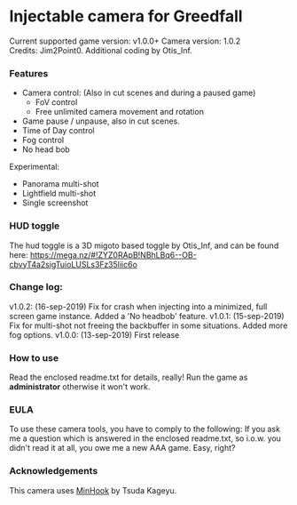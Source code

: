 Injectable camera for Greedfall
============================

Current supported game version: v1.0.0+
Camera version: 1.0.2  
Credits: Jim2Point0. Additional coding by Otis_Inf. 

### Features

- Camera control: (Also in cut scenes and during a paused game)
	- FoV control
	- Free unlimited camera movement and rotation 
- Game pause / unpause, also in cut scenes. 
- Time of Day control
- Fog control
- No head bob

Experimental:
- Panorama multi-shot
- Lightfield multi-shot
- Single screenshot

### HUD toggle

The hud toggle is a 3D migoto based toggle by Otis_Inf, and can be found here:
https://mega.nz/#!ZYZ0RApB!NBhLBq6--OB-cbvyT4a2sigTuioLUSLs3Fz35liic6o

### Change log:
v1.0.2: (16-sep-2019) Fix for crash when injecting into a minimized, full screen game instance. Added a 'No headbob' feature.
v1.0.1: (15-sep-2019) Fix for multi-shot not freeing the backbuffer in some situations. Added more fog options.
v1.0.0: (13-sep-2019) First release

### How to use
Read the enclosed readme.txt for details, really! Run the game as **administrator** otherwise it won't work.

### EULA
To use these camera tools, you have to comply to the following:
If you ask me a question which is answered in the enclosed readme.txt, so i.o.w. you didn't read it at all, 
you owe me a new AAA game. Easy, right? 

### Acknowledgements
This camera uses [MinHook](https://github.com/TsudaKageyu/minhook) by Tsuda Kageyu.
